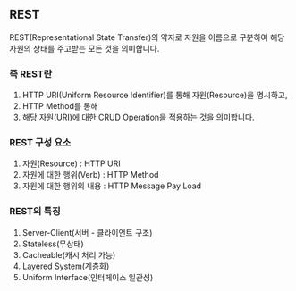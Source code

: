 ## REST
REST(Representational State Transfer)의 약자로 자원을 이름으로 구분하여 해당 자원의 상태를 주고받는 모든 것을 의미합니다.

### 즉 REST란
1. HTTP URI(Uniform Resource Identifier)를 통해 자원(Resource)을 명시하고,
2. HTTP Method를 통해
3. 해당 자원(URI)에 대한 CRUD Operation을 적용하는 것을 의미합니다.
   
### REST 구성 요소
1. 자원(Resource) : HTTP URI
2. 자원에 대한 행위(Verb) : HTTP Method
3. 자원에 대한 행위의 내용 : HTTP Message Pay Load

### REST의 특징
1. Server-Client(서버 - 클라이언트 구조)
2. Stateless(무상태)
3. Cacheable(캐시 처리 가능)
4. Layered System(계층화)
5. Uniform Interface(인터페이스 일관성)